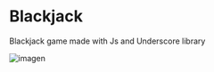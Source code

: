 # Blackjack
Blackjack game made with Js and Underscore library

![imagen](https://user-images.githubusercontent.com/69158247/221869929-45c68e84-655d-4bb4-bfc8-8ccc997404f9.png)
